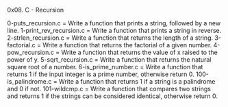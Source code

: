 0x08. C - Recursion

0-puts_recursion.c = Write a function that prints a string, followed by a new line.
1-print_rev_recursion.c = Write a function that prints a string in reverse.
2-strlen_recursion.c = Write a function that returns the length of a string.
3-factorial.c = Write a function that returns the factorial of a given number.
4-pow_recursion.c = Write a function that returns the value of x raised to the power of y.
5-sqrt_recursion.c = Write a function that returns the natural square root of a number.
6-is_prime_number.c = Write a function that returns 1 if the input integer is a prime number, otherwise return 0.
100-is_palindrome.c = Write a function that returns 1 if a string is a palindrome and 0 if not.
101-wildcmp.c = Write a function that compares two strings and returns 1 if the strings can be considered identical, otherwise return 0.
